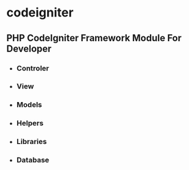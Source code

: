 # codeigniter

## PHP CodeIgniter Framework Module For Developer

- ### Controler
- ### View
- ### Models
- ### Helpers
- ### Libraries
- ### Database

